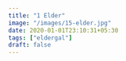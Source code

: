 ```yaml
---
title: "1 Elder"
image: "/images/15-elder.jpg"
date: 2020-01-01T23:10:31+05:30
tags: ["eldergal"]
draft: false
---
```


